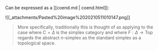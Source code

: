 












Can be expressed as a [[coend.md | coend.html]]:

![[_attachments/Pasted%20image%2020210511010147.png]]

> More specifically, traditionally this is thought of as applying to the case where $\mathsf{C}=\Delta$ is the simplex category and where $F: \Delta \to {\mathsf{Top}}$ regards the abstract $n$-simplex as the standard simplex as a topological space.
